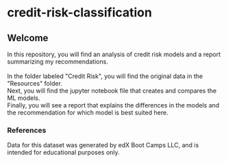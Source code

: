 # credit-risk-classification

## Welcome
In this repository, you will find an analysis of credit risk models and a report summarizing my recommendations. 
</br>
</br>
In the folder labeled "Credit Risk", you will find the original data in the "Resources" folder. 
</br>
Next, you will find the jupyter notebook file that creates and compares the ML models.
</br>
Finally, you will see a report that explains the differences in the models and the recommendation for which model is best suited here. 


### References
Data for this dataset was generated by edX Boot Camps LLC, and is intended for educational purposes only.
